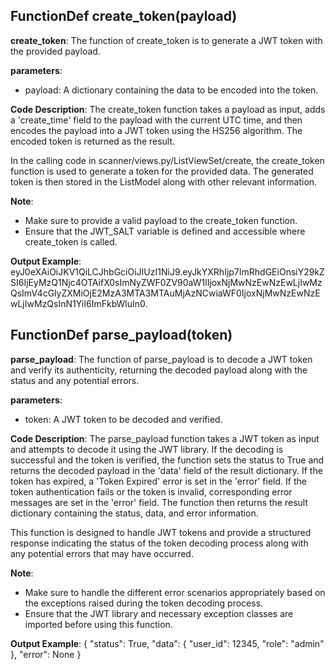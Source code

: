 ## FunctionDef create_token(payload)
**create_token**: The function of create_token is to generate a JWT token with the provided payload.

**parameters**:
- payload: A dictionary containing the data to be encoded into the token.

**Code Description**:
The create_token function takes a payload as input, adds a 'create_time' field to the payload with the current UTC time, and then encodes the payload into a JWT token using the HS256 algorithm. The encoded token is returned as the result.

In the calling code in scanner/views.py/ListViewSet/create, the create_token function is used to generate a token for the provided data. The generated token is then stored in the ListModel along with other relevant information.

**Note**:
- Make sure to provide a valid payload to the create_token function.
- Ensure that the JWT_SALT variable is defined and accessible where create_token is called.

**Output Example**:
eyJ0eXAiOiJKV1QiLCJhbGciOiJIUzI1NiJ9.eyJkYXRhIjp7ImRhdGEiOnsiY29kZSI6IjEyMzQ1Njc4OTAifX0sImNyZWF0ZV90aW1lIjoxNjMwNzEwNzEwLjIwMzQsImV4cGlyZXMiOjE2MzA3MTA3MTAuMjAzNCwiaWF0IjoxNjMwNzEwNzEwLjIwMzQsInN1YiI6ImFkbWluIn0.
## FunctionDef parse_payload(token)
**parse_payload**: The function of parse_payload is to decode a JWT token and verify its authenticity, returning the decoded payload along with the status and any potential errors.

**parameters**:
- token: A JWT token to be decoded and verified.

**Code Description**:
The parse_payload function takes a JWT token as input and attempts to decode it using the JWT library. If the decoding is successful and the token is verified, the function sets the status to True and returns the decoded payload in the 'data' field of the result dictionary. If the token has expired, a 'Token Expired' error is set in the 'error' field. If the token authentication fails or the token is invalid, corresponding error messages are set in the 'error' field. The function then returns the result dictionary containing the status, data, and error information.

This function is designed to handle JWT tokens and provide a structured response indicating the status of the token decoding process along with any potential errors that may have occurred.

**Note**:
- Make sure to handle the different error scenarios appropriately based on the exceptions raised during the token decoding process.
- Ensure that the JWT library and necessary exception classes are imported before using this function.

**Output Example**:
{
    "status": True,
    "data": {
        "user_id": 12345,
        "role": "admin"
    },
    "error": None
}
